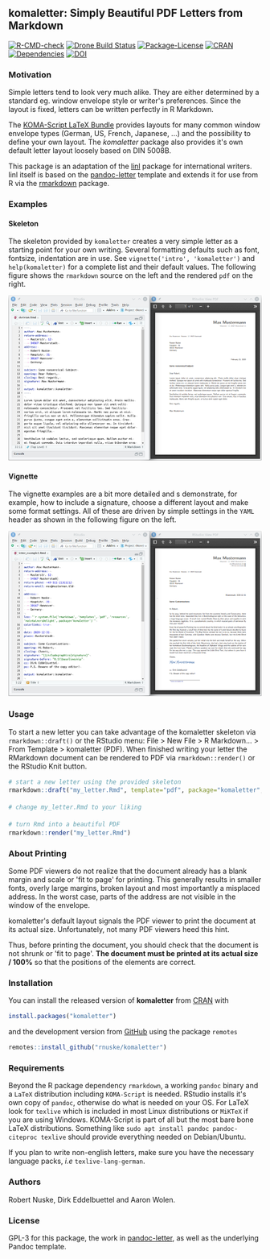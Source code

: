 ## komaletter: Simply Beautiful PDF Letters from Markdown

<!-- badges: start -->
[![R-CMD-check](https://github.com/rnuske/komaletter/workflows/R-CMD-check/badge.svg)](https://github.com/rnuske/komaletter/actions)
[![Drone Build Status](https://cloud.drone.io/api/badges/rnuske/komaletter/status.svg)](https://cloud.drone.io/rnuske/komaletter)
[![Package-License](https://img.shields.io/badge/license-GPL--3-brightgreen.svg?style=flat)](https://www.gnu.org/licenses/gpl-3.0.html) 
[![CRAN](https://www.r-pkg.org/badges/version/komaletter)](https://cran.r-project.org/package=komaletter) 
[![Dependencies](https://tinyverse.netlify.com/badge/komaletter)](https://cran.r-project.org/package=komaletter) 
[![DOI](https://zenodo.org/badge/DOI/10.5281/zenodo.1221316.svg)](https://doi.org/10.5281/zenodo.1221316)
<!-- badges: end -->


### Motivation
Simple letters tend to look very much alike. They are either determined by a 
standard eg. window envelope style or writer's preferences. Since the layout 
is fixed, letters can be written perfectly in R Markdown.

The [KOMA-Script LaTeX Bundle](https://www.komascript.de) provides layouts for
many common window envelope types (German, US, French, Japanese, ...) and the
possibility to define your own layout. The *komaletter* package also provides
it's own default letter layout loosely based on DIN 5008B.

This package is an adaptation of the
[linl](https://cran.r-project.org/package=linl) package
for international writers. linl itself is based on the
[pandoc-letter](https://github.com/aaronwolen/pandoc-letter) 
template and extends it for use from R via the
[rmarkdown](https://cran.r-project.org/package=rmarkdown) package.


### Examples

#### Skeleton
The skeleton provided by `komaletter` creates a very simple letter as a 
starting point for your own writing. Several formatting defaults such as font, 
fontsize, indentation are in use. See `vignette('intro', 'komaletter')` and 
`help(komaletter)` for a complete list and their default values. The following 
figure shows the `rmarkdown` source on the left and the rendered `pdf` on the
right.

![](man/figures/skeleton.png)


#### Vignette
The vignette examples are a bit more detailed and s demonstrate, for example, 
how to include a signature, choose a different layout and make some format 
settings. All of these are driven by simple settings in the `YAML` header as 
shown in the following figure on the left.

![](man/figures/letter_example1.png)


### Usage
To start a new letter you can take advantage of the komaletter skeleton via 
`rmarkdown::draft()` or the RStudio menu: File > New File > R Markdown... > 
From Template > komaletter (PDF). 
When finished writing your letter the RMarkdown document can be rendered to PDF
via `rmarkdown::render()` or the RStudio Knit button.

```r
# start a new letter using the provided skeleton
rmarkdown::draft("my_letter.Rmd", template="pdf", package="komaletter", edit=FALSE)

# change my_letter.Rmd to your liking

# turn Rmd into a beautiful PDF
rmarkdown::render("my_letter.Rmd")
```


### About Printing
Some PDF viewers do not realize that the document already has a blank margin and scale or 'fit to page' for printing. This generally results in smaller fonts, overly large margins, broken layout and most importantly a misplaced address. In the worst case, parts of the address are not visible in the window of the envelope.

komaletter's default layout signals the PDF viewer to print the document at its actual size. Unfortunately, not many PDF viewers heed this hint. 

Thus, before printing the document, you should check that the document is not shrunk or 'fit to page'. **The document must be printed at its actual size / 100%** so that the positions of the elements are correct.


### Installation
You can install the released version of **komaletter** from [CRAN](https://CRAN.R-project.org/package=komaletter) with

``` r
install.packages("komaletter")
```

and the development version from [GitHub](https://github.com/rnuske/komaletter) 
using the package `remotes`

``` r
remotes::install_github("rnuske/komaletter")
```


### Requirements
Beyond the R package dependency `rmarkdown`, a working `pandoc` binary and a
`LaTeX` distribution including `KOMA-Script` is needed. RStudio installs it's
own copy of `pandoc`, otherwise do what is needed on your OS. For LaTeX look for
`texlive` which is included in most Linux distributions or `MiKTeX` if you are
using Windows. KOMA-Script is part of all but the most bare bone LaTeX
distributions. Something like `sudo apt install pandoc pandoc-citeproc texlive`
should provide everything needed on Debian/Ubuntu.

If you plan to write non-english letters, make sure you have the necessary 
language packs, _i.e_ `texlive-lang-german`.


### Authors
Robert Nuske, Dirk Eddelbuettel and Aaron Wolen.


### License
GPL-3 for this package, the work in [pandoc-letter](https://github.com/aaronwolen/pandoc-letter), as well as the underlying Pandoc template.
